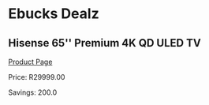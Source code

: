 
# Ebucks Dealz
## Hisense 65'' Premium 4K QD ULED TV
[Product Page](https://www.ebucks.com/web/shop/productSelected.do?prodId=1087679885&catId=363628262)

Price: R29999.00

Savings: 200.0


	